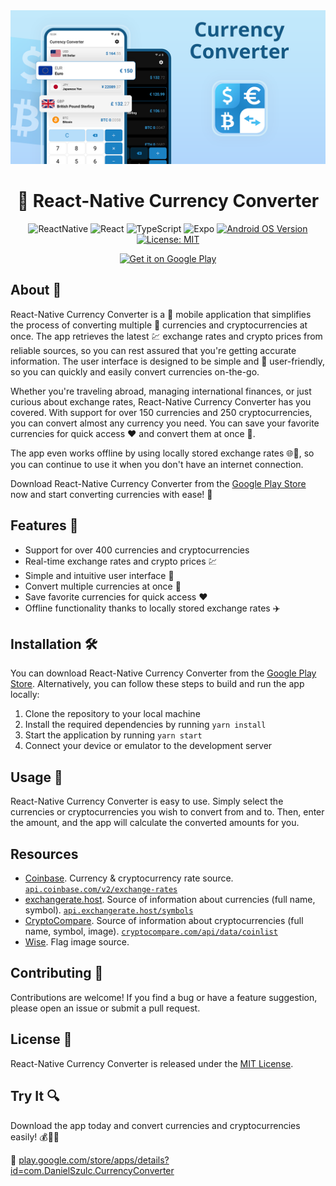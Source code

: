 <div align="center">

<img src="/currencyConverter.png" alt="Currency Converter"/>


# 💱 React-Native Currency Converter


![ReactNative](https://img.shields.io/badge/React_Native-20232A?logo=react&logoColor=61DAFB)
![React](https://img.shields.io/badge/18.2-61DAFB?logo=react&logoColor=white&label=React)
![TypeScript](https://img.shields.io/badge/TypeScript-007ACC?logo=typescript&logoColor=white)
![Expo](https://img.shields.io/badge/Expo-1C1E24?logo=expo&logoColor=white)
[![Android OS Version](https://img.shields.io/badge/Android-5.0+-white?color=green&amp;logo=android&amp;logoColor=green)](https://www.android.com/)
[![License: MIT](https://img.shields.io/badge/License-MIT-yellow.svg)](https://opensource.org/licenses/MIT)


<a href='https://play.google.com/store/apps/details?id=com.DanielSzulc.CurrencyConverter'><img alt='Get it on Google Play' height=100px src='https://play.google.com/intl/en_us/badges/static/images/badges/en_badge_web_generic.png'/></a>

</div>

## About 📱

React-Native Currency Converter is a 📱 mobile application that simplifies the process of converting multiple 💱 currencies and cryptocurrencies at once. The app retrieves the latest 💹 exchange rates and crypto prices from reliable sources, so you can rest assured that you're getting accurate information. The user interface is designed to be simple and 🤩 user-friendly, so you can quickly and easily convert currencies on-the-go.

Whether you're traveling abroad, managing international finances, or just curious about exchange rates, React-Native Currency Converter has you covered. With support for over 150 currencies and 250 cryptocurrencies, you can convert almost any currency you need. You can save your favorite currencies for quick access ❤️ and convert them at once 🤑.

The app even works offline by using locally stored exchange rates 🌐🚫, so you can continue to use it when you don't have an internet connection.

Download React-Native Currency Converter from the [Google Play Store](https://play.google.com/store/apps/details?id=com.DanielSzulc.CurrencyConverter) now and start converting currencies with ease! 💪


## Features 🚀

- Support for over 400 currencies and cryptocurrencies
- Real-time exchange rates and crypto prices 💹
- Simple and intuitive user interface 🤩 
- Convert multiple currencies at once 🤑
- Save favorite currencies for quick access ❤️
- Offline functionality thanks to locally stored exchange rates ✈️ 

## Installation 🛠️
You can download React-Native Currency Converter from the [Google Play Store](https://play.google.com/store/apps/details?id=com.DanielSzulc.CurrencyConverter). Alternatively, you can follow these steps to build and run the app locally:

1. Clone the repository to your local machine
2. Install the required dependencies by running `yarn install`
3. Start the application by running `yarn start`
4. Connect your device or emulator to the development server

## Usage 📲

React-Native Currency Converter is easy to use. Simply select the currencies or cryptocurrencies you wish to convert from and to. Then, enter the amount, and the app will calculate the converted amounts for you.

## Resources

- [Coinbase](https://docs.cloud.coinbase.com/). Currency & cryptocurrency rate source. [`api.coinbase.com/v2/exchange-rates`](https://api.coinbase.com/v2/exchange-rates)
- [exchangerate.host](https://exchangerate.host/#/#docs). Source of information about currencies (full name, symbol). [`api.exchangerate.host/symbols`](https://api.exchangerate.host/symbols)
- [CryptoCompare](cryptocompare.com). Source of information about cryptocurrencies (full name, symbol, image). [`cryptocompare.com/api/data/coinlist`](https://www.cryptocompare.com/api/data/coinlist/)
- [Wise](https://wise.com/). Flag image source.

## Contributing 🤝

Contributions are welcome! If you find a bug or have a feature suggestion, please open an issue or submit a pull request.

## License 📜

React-Native Currency Converter is released under the [MIT License](LICENSE).

## Try It 🔍

Download the app today and convert currencies and cryptocurrencies easily! 💰💸🚀

🔗 [play.google.com/store/apps/details?id=com.DanielSzulc.CurrencyConverter](https://play.google.com/store/apps/details?id=com.DanielSzulc.CurrencyConverter)
